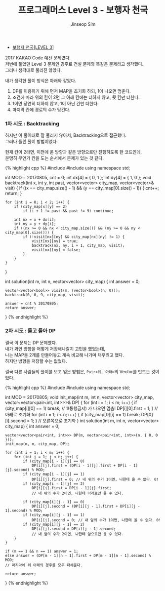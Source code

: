 ﻿---
layout: post
title: "프로그래머스 Level 3 - 보행자 천국"
categories: KAKAO
tags: [cpp]
author:
  - Jinseop Sim
---

- [보행자 천국[LEVEL 3]](https://school.programmers.co.kr/learn/courses/30/lessons/1832)

2017 KAKAO Code 예선 문제였다.  
저번에 풀었던 Level 3 문제인 경주로 건설 문제와 똑같은 문제라고 생각했다.  
그러나 생각대로 풀리진 않았다.  

내가 생각한 풀이 방식은 아래와 같았다.  
1. DP를 이용하기 위해 먼저 MAP을 초기화 하되, 1이 나오면 멈춘다.
2. 조건에 따라 위의 칸이 2면 그 아래 칸에는 더하지 않고, 뒷 칸만 더한다.  
3. 1이면 당연히 더하지 않고, 1이 아닌 칸만 더한다.  
4. 마지막 칸에 경로의 수가 담긴다.  

### 1차 시도 : Backtracking
하지만 이 풀이대로 잘 풀리지 않아서, Backtracking으로 접근했다.  
그러나 틀린 풀이 방법이었다.  

현재 칸이 2라면, 이전에 온 방향과 같은 방향으로만 진행하도록 한 코드인데,  
분명히 무언가 칸을 도는 순서에서 문제가 있는 것 같다.  

{% highlight cpp %}
#include <iostream>
#include <vector>
using namespace std;

int MOD = 20170805, cnt = 0;
int dx[4] = { 0, 1 };
int dy[4] = { 1, 0 };
void backtrack(int x, int y, int past, vector<vector<int>> city_map, vector<vector<bool>>& visit) {
    if ((x == city_map.size() - 1) && (y == city_map[0].size() - 1)) {
        cnt++;
        return;
    }

    for (int i = 0; i < 2; i++) {
        if (city_map[x][y] == 2)
            if (i + 1 != past && past != 9) continue;

        int nx = x + dx[i];
        int ny = y + dy[i];
        if ((nx >= 0 && nx < city_map.size()) && (ny >= 0 && ny < city_map[0].size())) {
            if (!visit[nx][ny] && city_map[nx][ny] != 1) {
                visit[nx][ny] = true;
                backtrack(nx, ny, i + 1, city_map, visit);
                visit[nx][ny] = false;
            }
        }
    }
}

int solution(int m, int n, vector<vector<int>> city_map) {
    int answer = 0;

    vector<vector<bool>> visit(m, (vector<bool>(n, 0)));
    backtrack(0, 0, 9, city_map, visit);

    answer = cnt % 20170805;
    return answer;
}
{% endhighlight %}

### 2차 시도 : 돌고 돌아 DP
결국 이 문제는 DP 문제였다.  
내가 과연 방향을 어떻게 저장해나갈지 고민을 했었는데,  
나는 MAP을 2개를 만들어놓고 계속 비교해 나가며 채우려고 했다.  
하지만 방향을 저장할 수는 없었다.  

결국 다른 사람들의 풀이를 보고 얻은 방법은, ```Pair<위, 아래>```의 Vector를 만드는 것이었다.  

{% highlight cpp %}
#include <iostream>
#include <vector>
using namespace std;

int MOD = 20170805;
void init_map(int m, int n, vector<vector<int>> city_map, vector<vector<pair<int, int>>>& DP) {
    for (int i = 1; i < m; i++) {
        if (city_map[i][0] == 1) break;
        // 1(통행금지) 가 나오면 멈춤!
        DP[i][0].first = 1;
    }
    // 아래로 초기화
    for (int i = 1; i < n; i++) {
        if (city_map[0][i] == 1) break;
        DP[0][i].second = 1;
    }
    // 오른쪽으로 초기화
}
int solution(int m, int n, vector<vector<int>> city_map) {
    int answer = 0;

    vector<vector<pair<int, int>>> DP(m, vector<pair<int, int>>(n, { 0, 0 }));
    init_map(m, n, city_map, DP);

    for (int i = 1; i < m; i++) {
        for (int j = 1; j < n; j++) {
            if (city_map[i - 1][j] == 0)
                DP[i][j].first = (DP[i - 1][j].first + DP[i - 1][j].second) % MOD;
            if (city_map[i - 1][j] == 1)
                DP[i][j].first = 0; // 내 위의 수가 1이면, 나한테 올 수 없다. 0!
            if (city_map[i - 1][j] == 2)
                DP[i][j].first = DP[i - 1][j].first;
                // 내 위의 수가 2이면, 나한테 아래로만 올 수 있다.

            if (city_map[i][j - 1] == 0)
                DP[i][j].second = (DP[i][j - 1].first + DP[i][j - 1].second) % MOD;
            if (city_map[i][j - 1] == 1)
                DP[i][j].second = 0; // 내 앞의 수가 1이면, 나한테 올 수 없다. 0!
            if (city_map[i][j - 1] == 2)
                DP[i][j].second = DP[i][j - 1].second;
                // 내 앞의 수가 2이면, 나한테 앞으로만 올 수 있다.
        }
    }

    if (m == 1 && n == 1) answer = 1;
    else answer = (DP[m - 1][n - 1].first + DP[m - 1][n - 1].second) % MOD;
    // 마지막에 위 아래의 경우를 모두 더해준다.

    return answer;
}
{% endhighlight %}
